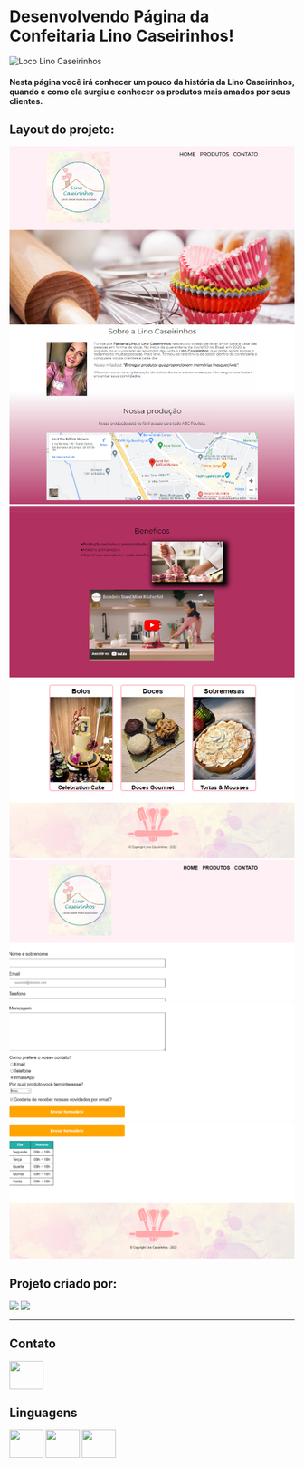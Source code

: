 # Desenvolvendo Página da Confeitaria Lino Caseirinhos!

![Loco Lino Caseirinhos](https://user-images.githubusercontent.com/99293011/171481218-d80b80af-87c3-41d4-9b9a-c5420e336950.png)

#### Nesta página você irá conhecer um pouco da história da Lino Caseirinhos, quando e como ela surgiu e conhecer os produtos mais amados por seus clientes.

## Layout do projeto:

![Alt text](layoutlino1.PNG) ![Alt text](layoutlino2.PNG) ![Alt text](layoutlino3.PNG) ![Alt text](layoutlino4.PNG) ![Alt text](layoutlino5.PNG) ![Alt text](layoutlino6.PNG) ![Alt text](layoutlino7.PNG)

## Projeto criado por:

<div>
<img height="150em" src="https://github-readme-stats.vercel.app/api?username=FabianaLino&show_icons=true&theme=radical">

<img height="150em" src="https://github-readme-stats.vercel.app/api/top-langs/?username=FabianaLino&compact_progress=true">
</div>

---

## Contato

<a href="https://www.linkedin.com/in/fabiana-lino/">

<img src="https://cdn.jsdelivr.net/gh/devicons/devicon/icons/linkedin/linkedin-original.svg" align="center" height="50" width="60">
</a>

## Linguagens

<div>
<img src="https://cdn.jsdelivr.net/gh/devicons/devicon/icons/css3/css3-original.svg" align="center" height="50" width="60">

<img src="https://cdn.jsdelivr.net/gh/devicons/devicon/icons/html5/html5-original.svg" align="center" height="50" width="60">

<img src="https://cdn.jsdelivr.net/gh/devicons/devicon/icons/javascript/javascript-original.svg" align="center" height="50" width="60">
</div>

